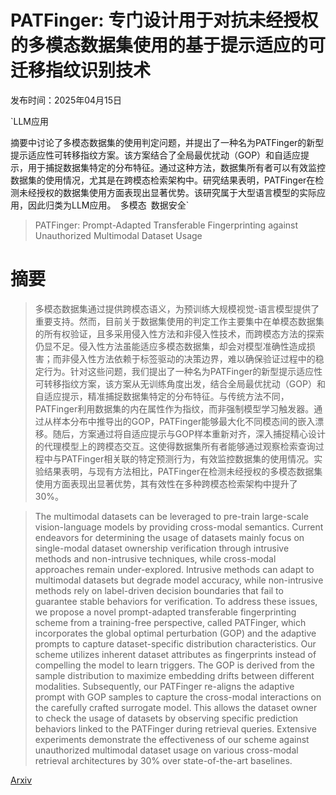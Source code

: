 # PATFinger: 专门设计用于对抗未经授权的多模态数据集使用的基于提示适应的可迁移指纹识别技术

发布时间：2025年04月15日

`LLM应用

摘要中讨论了多模态数据集的使用判定问题，并提出了一种名为PATFinger的新型提示适应性可转移指纹方案。该方案结合了全局最优扰动（GOP）和自适应提示，用于捕捉数据集特定的分布特征。通过这种方法，数据集所有者可以有效监控数据集的使用情况，尤其是在跨模态检索架构中。研究结果表明，PATFinger在检测未经授权的数据集使用方面表现出显著优势。该研究属于大型语言模型的实际应用，因此归类为LLM应用。` `多模态` `数据安全`

> PATFinger: Prompt-Adapted Transferable Fingerprinting against Unauthorized Multimodal Dataset Usage

# 摘要

> 多模态数据集通过提供跨模态语义，为预训练大规模视觉-语言模型提供了重要支持。然而，目前关于数据集使用的判定工作主要集中在单模态数据集的所有权验证，且多采用侵入性方法和非侵入性技术，而跨模态方法的探索仍显不足。侵入性方法虽能适应多模态数据集，却会对模型准确性造成损害；而非侵入性方法依赖于标签驱动的决策边界，难以确保验证过程中的稳定行为。针对这些问题，我们提出了一种名为PATFinger的新型提示适应性可转移指纹方案，该方案从无训练角度出发，结合全局最优扰动（GOP）和自适应提示，精准捕捉数据集特定的分布特征。与传统方法不同，PATFinger利用数据集的内在属性作为指纹，而非强制模型学习触发器。通过从样本分布中推导出的GOP，PATFinger能够最大化不同模态间的嵌入漂移。随后，方案通过将自适应提示与GOP样本重新对齐，深入捕捉精心设计的代理模型上的跨模态交互。这使得数据集所有者能够通过观察检索查询过程中与PATFinger相关联的特定预测行为，有效监控数据集的使用情况。实验结果表明，与现有方法相比，PATFinger在检测未经授权的多模态数据集使用方面表现出显著优势，其有效性在多种跨模态检索架构中提升了30%。

> The multimodal datasets can be leveraged to pre-train large-scale vision-language models by providing cross-modal semantics. Current endeavors for determining the usage of datasets mainly focus on single-modal dataset ownership verification through intrusive methods and non-intrusive techniques, while cross-modal approaches remain under-explored. Intrusive methods can adapt to multimodal datasets but degrade model accuracy, while non-intrusive methods rely on label-driven decision boundaries that fail to guarantee stable behaviors for verification. To address these issues, we propose a novel prompt-adapted transferable fingerprinting scheme from a training-free perspective, called PATFinger, which incorporates the global optimal perturbation (GOP) and the adaptive prompts to capture dataset-specific distribution characteristics. Our scheme utilizes inherent dataset attributes as fingerprints instead of compelling the model to learn triggers. The GOP is derived from the sample distribution to maximize embedding drifts between different modalities. Subsequently, our PATFinger re-aligns the adaptive prompt with GOP samples to capture the cross-modal interactions on the carefully crafted surrogate model. This allows the dataset owner to check the usage of datasets by observing specific prediction behaviors linked to the PATFinger during retrieval queries. Extensive experiments demonstrate the effectiveness of our scheme against unauthorized multimodal dataset usage on various cross-modal retrieval architectures by 30% over state-of-the-art baselines.

[Arxiv](https://arxiv.org/abs/2504.11509)